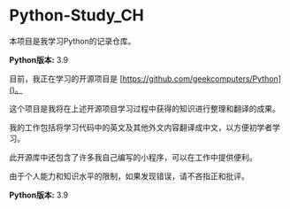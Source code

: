 # Python-Study_CH

本项目是我学习Python的记录仓库。

**Python版本:** 3.9

目前，我正在学习的开源项目是 [https://github.com/geekcomputers/Python]()。

这个项目是我将在上述开源项目学习过程中获得的知识进行整理和翻译的成果。

我的工作包括将学习代码中的英文及其他外文内容翻译成中文，以方便初学者学习。

此开源库中还包含了许多我自己编写的小程序，可以在工作中提供便利。

由于个人能力和知识水平的限制，如果发现错误，请不吝指正和批评。

**Python版本:** 3.9
